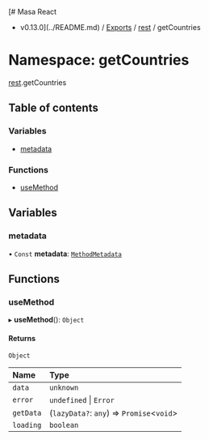 [# Masa React
 - v0.13.0](../README.md) / [Exports](../modules.md) / [rest](rest.md) / getCountries

# Namespace: getCountries

[rest](rest.md).getCountries

## Table of contents

### Variables

- [metadata](rest.getCountries.md#metadata)

### Functions

- [useMethod](rest.getCountries.md#usemethod)

## Variables

### metadata

• `Const` **metadata**: [`MethodMetadata`](../interfaces/rest.MethodMetadata.md)

## Functions

### useMethod

▸ **useMethod**(): `Object`

#### Returns

`Object`

| Name | Type |
| :------ | :------ |
| `data` | `unknown` |
| `error` | `undefined` \| `Error` |
| `getData` | (`lazyData?`: `any`) => `Promise`<`void`\> |
| `loading` | `boolean` |
